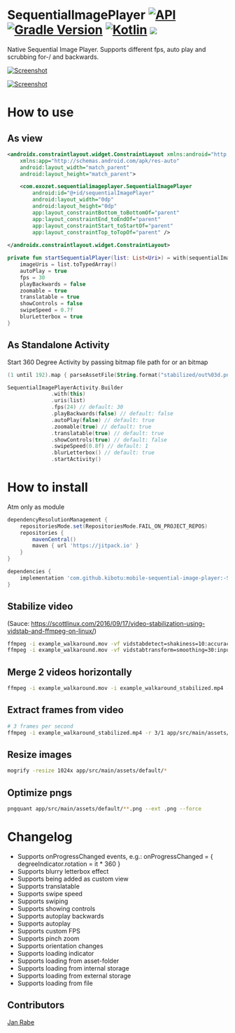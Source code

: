 # SequentialImagePlayer [![API](https://img.shields.io/badge/API-21%2B-brightgreen.svg?style=flat)](https://android-arsenal.com/api?level=21) [![Gradle Version](https://img.shields.io/badge/gradle-8.11.1-green.svg)](https://docs.gradle.org/current/release-notes)  [![Kotlin](https://img.shields.io/badge/kotlin-2.1.0-green.svg)](https://kotlinlang.org/) [![](https://jitpack.io/v/kibotu/mobile-sequential-image-player.svg)](https://jitpack.io/#kibotu/mobile-sequential-image-player)

Native Sequential Image Player. Supports different fps, auto play and scrubbing for-/ and backwards.

[![Screenshot](demo.gif)](demo.gif)

[![Screenshot](screenshot.png)](screenshot.png)

# How to use

## As view
```xml
<androidx.constraintlayout.widget.ConstraintLayout xmlns:android="http://schemas.android.com/apk/res/android"
    xmlns:app="http://schemas.android.com/apk/res-auto"
    android:layout_width="match_parent"
    android:layout_height="match_parent">

    <com.exozet.sequentialimageplayer.SequentialImagePlayer
        android:id="@+id/sequentialImagePlayer"
        android:layout_width="0dp"
        android:layout_height="0dp"
        app:layout_constraintBottom_toBottomOf="parent"
        app:layout_constraintEnd_toEndOf="parent"
        app:layout_constraintStart_toStartOf="parent"
        app:layout_constraintTop_toTopOf="parent" />
    
</androidx.constraintlayout.widget.ConstraintLayout>
```

```kotlin
private fun startSequentialPlayer(list: List<Uri>) = with(sequentialImagePlayer) {
    imageUris = list.toTypedArray()
    autoPlay = true
    fps = 30
    playBackwards = false
    zoomable = true
    translatable = true
    showControls = false
    swipeSpeed = 0.7f
    blurLetterbox = true
}
```

## As Standalone Activity    

Start 360 Degree Activity by passing bitmap file path for or an  bitmap

```kotlin
(1 until 192).map { parseAssetFile(String.format("stabilized/out%03d.png", it)) }.toTypedArray()

SequentialImagePlayerActivity.Builder
              .with(this)
              .uris(list)
              .fps(24) // default: 30
              .playBackwards(false) // default: false
              .autoPlay(false) // default: true
              .zoomable(true) // default: true
              .translatable(true) // default: true
              .showControls(true) // default: false
              .swipeSpeed(0.8f) // default: 1
              .blurLetterbox() // default: true
              .startActivity()
```

# How to install

Atm only as module

```groovy
dependencyResolutionManagement {
    repositoriesMode.set(RepositoriesMode.FAIL_ON_PROJECT_REPOS)
    repositories {
        mavenCentral()
        maven { url 'https://jitpack.io' }
    }
}

dependencies {
    implementation 'com.github.kibotu:mobile-sequential-image-player:-SNAPSHOT'
}
```

## Stabilize video

(Sauce: https://scottlinux.com/2016/09/17/video-stabilization-using-vidstab-and-ffmpeg-on-linux/)

```sh
ffmpeg -i example_walkaround.mov -vf vidstabdetect=shakiness=10:accuracy=15 -f null -
ffmpeg -i example_walkaround.mov -vf vidstabtransform=smoothing=30:input="transforms.trf" example_walkaround_stabilized.mp4
```

## Merge 2 videos horizontally

```sh
ffmpeg -i example_walkaround.mov -i example_walkaround_stabilized.mp4 -filter_complex "[0:v:0]pad=iw*2:ih[bg]; [bg][1:v:0]overlay=w" merged.mp4
```

## Extract frames from video

```sh
# 3 frames per second
ffmpeg -i example_walkaround_stabilized.mp4 -r 3/1 app/src/main/assets/out%03d.png
```

## Resize images 

```sh
mogrify -resize 1024x app/src/main/assets/default/*
```

## Optimize pngs

```sh
pngquant app/src/main/assets/default/**.png --ext .png --force
```

# Changelog

* Supports onProgressChanged events, e.g.: onProgressChanged = { degreeIndicator.rotation = it * 360 }
* Supports blurry letterbox effect
* Supports being added as custom view
* Supports translatable
* Supports swipe speed
* Supports swiping  
* Supports showing controls
* Supports autoplay backwards
* Supports autoplay
* Supports custom FPS 
* Supports pinch zoom
* Supports orientation changes
* Supports loading indicator
* Supports loading from asset-folder
* Supports loading from internal storage
* Supports loading from external storage
* Supports loading from file 

## Contributors

[Jan Rabe](jan.rabe@kibotu.net)